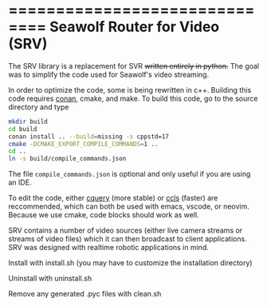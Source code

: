 ==============================
Seawolf Router for Video (SRV)
==============================

The SRV library is a replacement for SVR ~~written entirely
in python.~~ The goal was to simplify the code used for
Seawolf's video streaming.

In order to optimize the code, some is being rewritten in c++. 
Building this code requires [conan](https://github.com/conan-io/conan), cmake,
and make. To build this code, go to the source directory and type

```bash
mkdir build
cd build
conan install .. --build=missing -s cppstd=17 
cmake -DCMAKE_EXPORT_COMPILE_COMMANDS=1 ..
cd ..
ln -s build/compile_commands.json
```

The file `compile_commands.json` is optional and only useful if you are
using an IDE.

To edit the code, either [cquery](https://github.com/cquery-project/cquery.git) 
(more stable) or [ccls](https://github.com/MaskRay/ccls.git) (faster) are reccommended,
which can both be used with emacs, vscode, or neovim. Because we use cmake, code blocks
should work as well.


SRV contains a number of video sources (either live camera streams or streams of video files) which it can then broadcast to client applications. SRV was designed
with realtime robotic applications in mind.

Install with install.sh (you may have to customize the installation directory)

Uninstall with uninstall.sh

Remove any generated .pyc files with clean.sh
